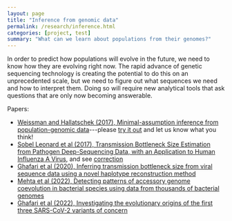 ```yaml
---
layout: page
title: "Inference from genomic data"
permalink: /research/inference.html
categories: [project, test]
summary: "What can we learn about populations from their genomes?"
---
```


In order to predict how populations will evolve in the future, we need to know how they are evolving right now.
The rapid advance of genetic sequencing technology is creating the potential to do this on an unprecedented scale,
but we need to figure out what sequences we need and how to interpret them. 
Doing so will require new analytical tools that ask questions that are only now becoming answerable.

Papers:

- [Weissman and Hallatschek (2017), Minimal-assumption inference from population-genomic data](https://elifesciences.org/articles/24836)---please [try it out](https://github.com/weissmanlab/magic) and let us know what you think!
- [Sobel Leonard et al (2017), Transmission Bottleneck Size Estimation from Pathogen Deep-Sequencing Data, with an Application to Human Influenza A Virus](http://jvi.asm.org/content/early/2017/04/27/JVI.00171-17.abstract), and see [correction](https://journals.asm.org/doi/full/10.1128/JVI.00936-19)
- [Ghafari et al (2020), Inferring transmission bottleneck size from viral sequence data using a novel haplotype reconstruction method](https://journals.asm.org/doi/full/10.1128/JVI.00014-20)
- [Mehta et al (2022), Detecting patterns of accessory genome coevolution in bacterial species using data from thousands of bacterial genomes](https://www.biorxiv.org/content/10.1101/2022.03.14.484367)
- [Ghafari et al (2022), Investigating the evolutionary origins of the first three SARS-CoV-2 variants of concern](https://www.biorxiv.org/content/10.1101/2022.05.09.491227)
